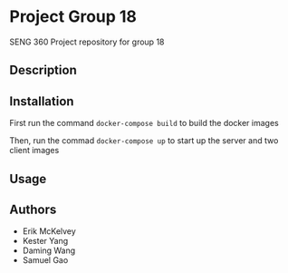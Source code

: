 # Project Group 18SENG 360 Project repository for group 18## Description## InstallationFirst run the command `docker-compose build` to build the docker imagesThen, run the commad `docker-compose up` to start up the server and two client images## Usage## Authors- Erik McKelvey- Kester Yang- Daming Wang- Samuel Gao